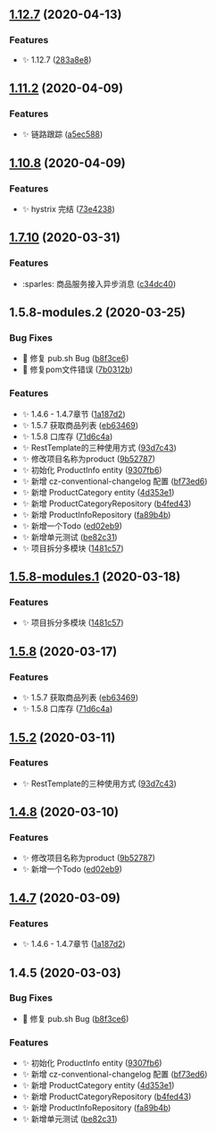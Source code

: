 ## [1.12.7](https://github.com/jason-live/scloud-product/compare/v1.11.2...v1.12.7) (2020-04-13)


### Features

* :sparkles: 1.12.7 ([283a8e8](https://github.com/jason-live/scloud-product/commit/283a8e8b465ad904f82bd8d24db2fcfff0570a1e))



## [1.11.2](https://github.com/jason-live/scloud-product/compare/v1.10.8...v1.11.2) (2020-04-09)


### Features

* :sparkles: 链路跟踪 ([a5ec588](https://github.com/jason-live/scloud-product/commit/a5ec588cbb5163bd3b6161f5832dbd1e451e587c))



## [1.10.8](https://github.com/jason-live/scloud-product/compare/v1.7.10...v1.10.8) (2020-04-09)


### Features

* :sparkles: hystrix 完结 ([73e4238](https://github.com/jason-live/scloud-product/commit/73e42387b5347f09f0d97597050ed3b5e17b8e3e))



## [1.7.10](https://github.com/jason-live/scloud-product/compare/v1.5.8-modules.2...v1.7.10) (2020-03-31)


### Features

* :sparles: 商品服务接入异步消息 ([c34dc40](https://github.com/jason-live/scloud-product/commit/c34dc40970c6584e5240db359731374df46fddec))



## 1.5.8-modules.2 (2020-03-25)


### Bug Fixes

* :bug: 修复 pub.sh Bug ([b8f3ce6](https://github.com/jason-live/scloud-product/commit/b8f3ce6242dfd20871c1d053d207408ff4783d1f))
* :bug: 修复pom文件错误 ([7b0312b](https://github.com/jason-live/scloud-product/commit/7b0312b9e792fbf11cbe05a3a3a80985045138ef))


### Features

* :sparkles: 1.4.6 - 1.4.7章节 ([1a187d2](https://github.com/jason-live/scloud-product/commit/1a187d2b2a97910fa06c59bcc3f24a85077d7477))
* :sparkles: 1.5.7 获取商品列表 ([eb63469](https://github.com/jason-live/scloud-product/commit/eb63469c918682f88ad788cf43c423973f4c00b9))
* :sparkles: 1.5.8 口库存 ([71d6c4a](https://github.com/jason-live/scloud-product/commit/71d6c4a3ed2881c3f2c97447572e021e912bc231))
* :sparkles: RestTemplate的三种使用方式 ([93d7c43](https://github.com/jason-live/scloud-product/commit/93d7c438597a329041b92421c75bb1f1085f1980))
* :sparkles: 修改项目名称为product ([9b52787](https://github.com/jason-live/scloud-product/commit/9b5278724aa646c3707179d5c180d27bd8a3ad71))
* :sparkles: 初始化 ProductInfo entity ([9307fb6](https://github.com/jason-live/scloud-product/commit/9307fb6a3a6471dea5d6276bf895319c4ce73e5b))
* :sparkles: 新增 cz-conventional-changelog 配置 ([bf73ed6](https://github.com/jason-live/scloud-product/commit/bf73ed6e20642fc67fd4b2ff41f6608481e7b51a))
* :sparkles: 新增 ProductCategory entity ([4d353e1](https://github.com/jason-live/scloud-product/commit/4d353e14584a64915ac0c6434c7deaca24c6bb79))
* :sparkles: 新增 ProductCategoryRepository ([b4fed43](https://github.com/jason-live/scloud-product/commit/b4fed43b22585b10b7a71a8bd691f967456c02c9))
* :sparkles: 新增 ProductInfoRepository ([fa89b4b](https://github.com/jason-live/scloud-product/commit/fa89b4bc0b67fe109efb487800e9373b2304e659))
* :sparkles: 新增一个Todo ([ed02eb9](https://github.com/jason-live/scloud-product/commit/ed02eb989607a083e49ac0b4c9ed08bfb28b3e37))
* :sparkles: 新增单元测试 ([be82c31](https://github.com/jason-live/scloud-product/commit/be82c315de95e1e7a2836b9e41204250b8f5e31b))
* :sparkles: 项目拆分多模块 ([1481c57](https://github.com/jason-live/scloud-product/commit/1481c577aa49053b3a09abc4555a1400b4cf57d4))



## [1.5.8-modules.1](https://github.com/jason-live/scloud-product/compare/v1.5.8...v1.5.8-modules.1) (2020-03-18)


### Features

* :sparkles: 项目拆分多模块 ([1481c57](https://github.com/jason-live/scloud-product/commit/1481c577aa49053b3a09abc4555a1400b4cf57d4))



## [1.5.8](https://github.com/jason-live/scloud-product/compare/v1.5.2...v1.5.8) (2020-03-17)


### Features

* :sparkles: 1.5.7 获取商品列表 ([eb63469](https://github.com/jason-live/scloud-product/commit/eb63469c918682f88ad788cf43c423973f4c00b9))
* :sparkles: 1.5.8 口库存 ([71d6c4a](https://github.com/jason-live/scloud-product/commit/71d6c4a3ed2881c3f2c97447572e021e912bc231))



## [1.5.2](https://github.com/jason-live/scloud-product/compare/v1.4.8...v1.5.2) (2020-03-11)


### Features

* :sparkles: RestTemplate的三种使用方式 ([93d7c43](https://github.com/jason-live/scloud-product/commit/93d7c438597a329041b92421c75bb1f1085f1980))



## [1.4.8](https://github.com/jason-live/scloud-product/compare/v1.4.7...v1.4.8) (2020-03-10)


### Features

* :sparkles: 修改项目名称为product ([9b52787](https://github.com/jason-live/scloud-product/commit/9b5278724aa646c3707179d5c180d27bd8a3ad71))
* :sparkles: 新增一个Todo ([ed02eb9](https://github.com/jason-live/scloud-product/commit/ed02eb989607a083e49ac0b4c9ed08bfb28b3e37))



## [1.4.7](https://github.com/jason-live/scloud-product/compare/v1.4.5...v1.4.7) (2020-03-09)


### Features

* :sparkles: 1.4.6 - 1.4.7章节 ([1a187d2](https://github.com/jason-live/scloud-product/commit/1a187d2b2a97910fa06c59bcc3f24a85077d7477))



## 1.4.5 (2020-03-03)


### Bug Fixes

* :bug: 修复 pub.sh Bug ([b8f3ce6](https://github.com/jason-live/scloud-product/commit/b8f3ce6242dfd20871c1d053d207408ff4783d1f))


### Features

* :sparkles: 初始化 ProductInfo entity ([9307fb6](https://github.com/jason-live/scloud-product/commit/9307fb6a3a6471dea5d6276bf895319c4ce73e5b))
* :sparkles: 新增 cz-conventional-changelog 配置 ([bf73ed6](https://github.com/jason-live/scloud-product/commit/bf73ed6e20642fc67fd4b2ff41f6608481e7b51a))
* :sparkles: 新增 ProductCategory entity ([4d353e1](https://github.com/jason-live/scloud-product/commit/4d353e14584a64915ac0c6434c7deaca24c6bb79))
* :sparkles: 新增 ProductCategoryRepository ([b4fed43](https://github.com/jason-live/scloud-product/commit/b4fed43b22585b10b7a71a8bd691f967456c02c9))
* :sparkles: 新增 ProductInfoRepository ([fa89b4b](https://github.com/jason-live/scloud-product/commit/fa89b4bc0b67fe109efb487800e9373b2304e659))
* :sparkles: 新增单元测试 ([be82c31](https://github.com/jason-live/scloud-product/commit/be82c315de95e1e7a2836b9e41204250b8f5e31b))



